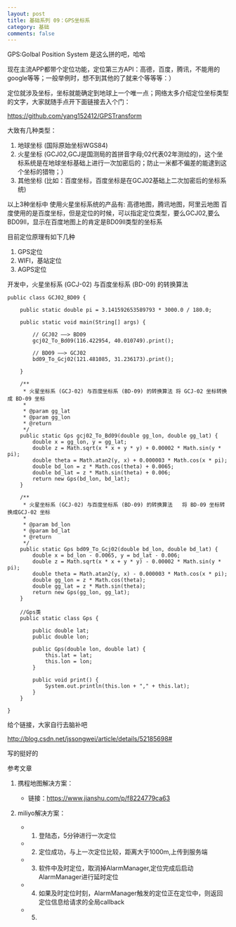 ```yaml
---
layout: post
title: 基础系列 09：GPS坐标系
category: 基础
comments: false
---
```


GPS:Golbal Position System 是这么拼的吧，哈哈

现在主流APP都带个定位功能，定位第三方API：高德，百度，腾讯，不能用的google等等；一般举例时，想不到其他的了就来个等等等：）

定位就涉及坐标，坐标就能确定到地球上一个唯一点；网络太多介绍定位坐标类型的文字，大家就随手点开下面链接去入个门：

<https://github.com/yang152412/GPSTransform>

大致有几种类型：

1. 地球坐标   (国际原始坐标WGS84)
2. 火星坐标   (GCJ02,GCJ是国测局的首拼音字母;02代表02年测绘的)，这个坐标系统是在地球坐标基础上进行一次加密后的；防止一米都不偏差的能逮到这个坐标的猎物；）
3. 其他坐标   (比如：百度坐标，百度坐标是在GCJ02基础上二次加密后的坐标系统)

以上3种坐标中
使用火星坐标系统的产品有: 高德地图，腾讯地图，阿里云地图
百度使用的是百度坐标，但是定位的时候，可以指定定位类型，要么GCJ02,要么BD09ll，显示在百度地图上的肯定是BD09ll类型的坐标系


目前定位原理有如下几种

1. GPS定位
2. WIFI，基站定位
3. AGPS定位

开发中，火星坐标系 (GCJ-02) 与百度坐标系 (BD-09) 的转换算法

```
public class GCJ02_BD09 {

	public static double pi = 3.141592653589793 * 3000.0 / 180.0;

	public static void main(String[] args) {

		// GCJ02 ——> BD09
		gcj02_To_Bd09(116.422954, 40.010749).print();

		// BD09 ——> GCJ02
		bd09_To_Gcj02(121.481085, 31.236173).print();

	}

	/**
	 * 火星坐标系 (GCJ-02) 与百度坐标系 (BD-09) 的转换算法 将 GCJ-02 坐标转换成 BD-09 坐标
	 * 
	 * @param gg_lat
	 * @param gg_lon
	 * @return
	 */
	public static Gps gcj02_To_Bd09(double gg_lon, double gg_lat) {
		double x = gg_lon, y = gg_lat;
		double z = Math.sqrt(x * x + y * y) + 0.00002 * Math.sin(y * pi);
		double theta = Math.atan2(y, x) + 0.000003 * Math.cos(x * pi);
		double bd_lon = z * Math.cos(theta) + 0.0065;
		double bd_lat = z * Math.sin(theta) + 0.006;
		return new Gps(bd_lon, bd_lat);
	}

	/**
	 * 火星坐标系 (GCJ-02) 与百度坐标系 (BD-09) 的转换算法   将 BD-09 坐标转换成GCJ-02 坐标 
	 * 
	 * @param bd_lon
	 * @param bd_lat
	 * @return
	 */
	public static Gps bd09_To_Gcj02(double bd_lon, double bd_lat) {
		double x = bd_lon - 0.0065, y = bd_lat - 0.006;
		double z = Math.sqrt(x * x + y * y) - 0.00002 * Math.sin(y * pi);
		double theta = Math.atan2(y, x) - 0.000003 * Math.cos(x * pi);
		double gg_lon = z * Math.cos(theta);
		double gg_lat = z * Math.sin(theta);
		return new Gps(gg_lon, gg_lat);
	}

	//Gps类
	public static class Gps {

		public double lat;
		public double lon;

		public Gps(double lon, double lat) {
			this.lat = lat;
			this.lon = lon;
		}

		public void print() {
			System.out.println(this.lon + "," + this.lat);
		}
	}

}
```

给个链接，大家自行去脑补吧

<http://blog.csdn.net/jssongwei/article/details/52185698#>

写的挺好的

参考文章

1. 携程地图解决方案：
	* 链接：<https://www.jianshu.com/p/f8224779ca63>
 
2. miliyo解决方案：
	* 1. 登陆态，5分钟进行一次定位
	* 2. 定位成功，与上一次定位比较，距离大于1000m,上传到服务端
	* 3. 软件中及时定位，取消掉AlarmManager,定位完成后启动AlarmManager进行延时定位
	* 4. 如果及时定位时刻，AlarmManager触发的定位正在定位中，则返回定位信息给请求的全局callback
	* 5. 




